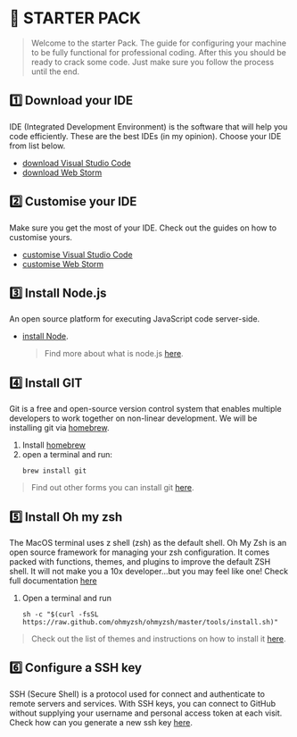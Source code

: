 # 🎒 STARTER PACK

> Welcome to the starter Pack.
> The guide for configuring your machine to be fully functional for professional coding.
> After this you should be ready to crack some code.
> Just make sure you follow the process until the end. 


## 1️⃣ Download your IDE
IDE (Integrated Development Environment) is the software that will help you code efficiently.
These are the best IDEs (in my opinion).
Choose your IDE from list below.
- [download Visual Studio Code](https://code.visualstudio.com/)
- [download Web Storm](https://www.jetbrains.com/webstorm/)


## 2️⃣ Customise your IDE
Make sure you get the most of your IDE.
Check out the guides on how to customise yours.
- [customise Visual Studio Code]()
- [customise Web Storm]()


## 3️⃣ Install Node.js
An open source platform for executing JavaScript code server-side. 
- [install Node](https://nodejs.org/en/).
   >Find more about what is node.js [here](https://nodejs.org/en/about/).


## 4️⃣ Install GIT
Git is a free and open-source version control system that enables multiple developers to work together on non-linear development.
We will be installing git via [homebrew](https://brew.sh/).
1. Install [homebrew](https://brew.sh/)
2. open a terminal and run:
    ```
    brew install git
    ```
>Find out other forms you can install git [here](https://nodejs.org/en/about/).


## 5️⃣ Install Oh my zsh
The MacOS terminal uses z shell (zsh) as the default shell. Oh My Zsh is an open source framework for managing your zsh configuration.
It comes packed with functions, themes, and plugins to improve the default ZSH shell.
It will not make you a 10x developer...but you may feel like one!
Check full documentation [here](https://ohmyz.sh/)
1. Open a terminal and run
      ```
      sh -c "$(curl -fsSL https://raw.github.com/ohmyzsh/ohmyzsh/master/tools/install.sh)"
      ```
> Check out the list of themes and instructions on how to install it [here](https://github.com/ohmyzsh/ohmyzsh/wiki/Themes).


## 6️⃣ Configure a SSH key
SSH (Secure Shell) is a protocol used for connect and authenticate to remote servers and services. With SSH keys, you can connect to GitHub without supplying your username and personal access token at each visit.
Check how can you generate a new ssh key [here](SSH.md).
